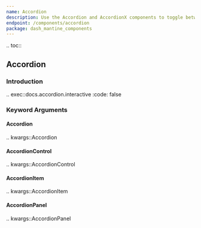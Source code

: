 ```yaml
---
name: Accordion
description: Use the Accordion and AccordionX components to toggle between hiding and showing large amount of content.
endpoint: /components/accordion
package: dash_mantine_components
---
```


.. toc::

## Accordion

### Introduction

.. exec::docs.accordion.interactive
    :code: false

### Keyword Arguments

#### Accordion
.. kwargs::Accordion

#### AccordionControl
.. kwargs::AccordionControl

#### AccordionItem
.. kwargs::AccordionItem

#### AccordionPanel
.. kwargs::AccordionPanel
